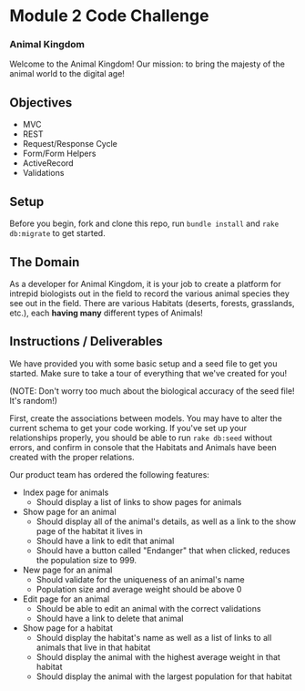 # Module 2 Code Challenge

### Animal Kingdom

Welcome to the Animal Kingdom! Our mission: to bring the majesty of the animal world to the digital age! 

## Objectives
+ MVC
+ REST
+ Request/Response Cycle
+ Form/Form Helpers
+ ActiveRecord
+ Validations

## Setup

Before you begin, fork and clone this repo, run `bundle install` and `rake db:migrate` to get started.

## The Domain

As a developer for Animal Kingdom, it is your job to create a platform for intrepid biologists out in the field to record the various animal species they see out in the field. There are various Habitats (deserts, forests, grasslands, etc.), each **having many** different types of Animals!

## Instructions / Deliverables

We have provided you with some basic setup and a seed file to get you started. Make sure to take a tour of everything that we've created for you! 

(NOTE: Don't worry too much about the biological accuracy of the seed file! It's random!)

First, create the associations between models. You may have to alter the current schema to get your code working. If you've set up your relationships properly, you should be able to run `rake db:seed` without errors, and confirm in console that the Habitats and Animals have been created with the proper relations.

Our product team has ordered the following features:

- Index page for animals
	- Should display a list of links to show pages for animals
- Show page for an animal
	- Should display all of the animal's details, as well as a link to the show page of the habitat it lives in
	- Should have a link to edit that animal
	- Should have a button called "Endanger" that when clicked, reduces the population size to 999. 
- New page for an animal
	- Should validate for the uniqueness of an animal's name
	- Population size and average weight should be above 0
- Edit page for an animal
	- Should be able to edit an animal with the correct validations
	- Should have a link to delete that animal
- Show page for a habitat
	- Should display the habitat's name as well as a list of links to all animals that live in that habitat
	- Should display the animal with the highest average weight in that habitat
	- Should display the animal with the largest population for that habitat
